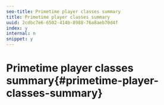 ```yaml
---
seo-title: Primetime player classes summary
title: Primetime player classes summary
uuid: 2cdbc7e6-6502-414b-8988-76a8aeb70d4f
index: y
internal: n
snippet: y
---
```


# Primetime player classes summary{#primetime-player-classes-summary}

